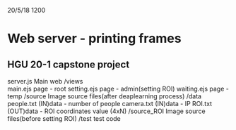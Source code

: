 20/5/18 1200 

Web server - printing frames
============================

HGU 20-1 capstone project
----------------------------
server.js			Main web
/views				
	main.ejs		page - root
	setting.ejs		page - admin(setting ROI)
	waiting.ejs		page - temp
/source				Image source files(after deaplearning process)
/data
	people.txt		(IN)data - number of people
	camera.txt		(IN)data - IP
	ROI.txt			(OUT)data - ROI coordinates value (4xN)
	/source_ROI		Image source files(before setting ROI)
/test				test code

